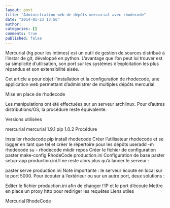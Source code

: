 ```yaml
---
layout: post
title: "Administration web de dépôts mercurial avec rhodecode"
date: "2014-01-23 13:56"
author:
categories: []
comments: true
published: false
---
```


Mercurial (hg pour les intimes) est un outil de gestion de sources distribué à l’instar de git, développé en python. L’avantage que l’on peut lui trouver est sa simplicité d’utilisation, son port sur les systèmes d’exploitation les plus répandus et son extensibilité aisée.

Cet article a pour objet l’installation et la configuration de rhodecode, une application web permettant d’administrer de multiples dépôts mercurial.

Mise en place de rhodecode

Les manipulations ont été effectuées sur un serveur archlinux. Pour d’autres distributions/OS, la procédure reste équivalente.

Versions utilisées

mercurial mercurial 1.9.1
pip 1.0.2
Procédure

Installer rhodecode
pip install rhodecode
Créer l’utilisateur rhodecode et se logger en tant que tel et créer le répertoire pour les dépôts
useradd -m rhodecode
su - rhodecode
mkdir repos
Créer le fichier de configuration
paster make-config RhodeCode production.ini
Configuration de base
paster setup-app production.ini
Il ne reste alors plus qu’à lancer le serveur :

paster serve production.ini
Note importante : le serveur écoute en local sur le port 5000. Pour écouter à l’extérieur ou sur un autre port, deux solutions :

Editer le fichier production.ini afin de changer l’IP et le port d’écoute
Mettre en place un proxy http pour rediriger les requêtes
Liens utiles

Mercurial
RhodeCode
